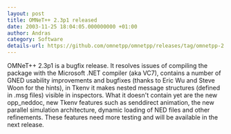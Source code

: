 ```yaml
---
layout: post
title: OMNeT++ 2.3p1 released
date: 2003-11-25 18:04:05.000000000 +01:00
author: Andras
category: Software
details-url: https://github.com/omnetpp/omnetpp/releases/tag/omnetpp-2.0p1
---
```

OMNeT++ 2.3p1 is a bugfix release. It resolves issues of compiling the package
with the Microsoft .NET compiler (aka VC7), contains a number of GNED usability
improvements and bugfixes (thanks to Eric Wu and Steve Woon for the hints), in
Tkenv it makes nested message structures (defined in .msg files) visible in
inspectors. What it doesn't contain yet are the new opp_neddoc, new Tkenv
features such as senddirect animation, the new parallel simulation architecture,
dynamic loading of NED files and other refinements. These features need more
testing and will be available in the next release.
